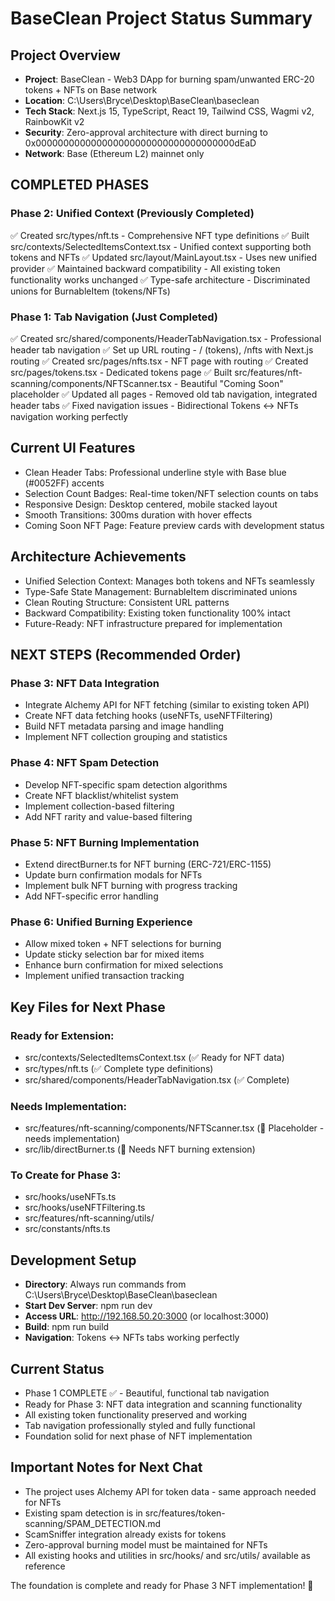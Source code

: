 # BaseClean Project Status Summary

## Project Overview
- **Project**: BaseClean - Web3 DApp for burning spam/unwanted ERC-20 tokens + NFTs on Base network
- **Location**: C:\Users\Bryce\Desktop\BaseClean\baseclean
- **Tech Stack**: Next.js 15, TypeScript, React 19, Tailwind CSS, Wagmi v2, RainbowKit v2
- **Security**: Zero-approval architecture with direct burning to 0x000000000000000000000000000000000000dEaD
- **Network**: Base (Ethereum L2) mainnet only

## COMPLETED PHASES

### Phase 2: Unified Context (Previously Completed)
✅ Created src/types/nft.ts - Comprehensive NFT type definitions
✅ Built src/contexts/SelectedItemsContext.tsx - Unified context supporting both tokens and NFTs
✅ Updated src/layout/MainLayout.tsx - Uses new unified provider
✅ Maintained backward compatibility - All existing token functionality works unchanged
✅ Type-safe architecture - Discriminated unions for BurnableItem (tokens/NFTs)

### Phase 1: Tab Navigation (Just Completed)
✅ Created src/shared/components/HeaderTabNavigation.tsx - Professional header tab navigation
✅ Set up URL routing - / (tokens), /nfts with Next.js routing
✅ Created src/pages/nfts.tsx - NFT page with routing
✅ Created src/pages/tokens.tsx - Dedicated tokens page
✅ Built src/features/nft-scanning/components/NFTScanner.tsx - Beautiful "Coming Soon" placeholder
✅ Updated all pages - Removed old tab navigation, integrated header tabs
✅ Fixed navigation issues - Bidirectional Tokens ↔ NFTs navigation working perfectly

## Current UI Features
- Clean Header Tabs: Professional underline style with Base blue (#0052FF) accents
- Selection Count Badges: Real-time token/NFT selection counts on tabs
- Responsive Design: Desktop centered, mobile stacked layout
- Smooth Transitions: 300ms duration with hover effects
- Coming Soon NFT Page: Feature preview cards with development status

## Architecture Achievements
- Unified Selection Context: Manages both tokens and NFTs seamlessly
- Type-Safe State Management: BurnableItem discriminated unions
- Clean Routing Structure: Consistent URL patterns
- Backward Compatibility: Existing token functionality 100% intact
- Future-Ready: NFT infrastructure prepared for implementation

## NEXT STEPS (Recommended Order)

### Phase 3: NFT Data Integration
- Integrate Alchemy API for NFT fetching (similar to existing token API)
- Create NFT data fetching hooks (useNFTs, useNFTFiltering)
- Build NFT metadata parsing and image handling
- Implement NFT collection grouping and statistics

### Phase 4: NFT Spam Detection
- Develop NFT-specific spam detection algorithms
- Create NFT blacklist/whitelist system
- Implement collection-based filtering
- Add NFT rarity and value-based filtering

### Phase 5: NFT Burning Implementation
- Extend directBurner.ts for NFT burning (ERC-721/ERC-1155)
- Update burn confirmation modals for NFTs
- Implement bulk NFT burning with progress tracking
- Add NFT-specific error handling

### Phase 6: Unified Burning Experience
- Allow mixed token + NFT selections for burning
- Update sticky selection bar for mixed items
- Enhance burn confirmation for mixed selections
- Implement unified transaction tracking

## Key Files for Next Phase

### Ready for Extension:
- src/contexts/SelectedItemsContext.tsx (✅ Ready for NFT data)
- src/types/nft.ts (✅ Complete type definitions)
- src/shared/components/HeaderTabNavigation.tsx (✅ Complete)

### Needs Implementation:
- src/features/nft-scanning/components/NFTScanner.tsx (🚧 Placeholder - needs implementation)
- src/lib/directBurner.ts (🔄 Needs NFT burning extension)

### To Create for Phase 3:
- src/hooks/useNFTs.ts
- src/hooks/useNFTFiltering.ts
- src/features/nft-scanning/utils/
- src/constants/nfts.ts

## Development Setup
- **Directory**: Always run commands from C:\Users\Bryce\Desktop\BaseClean\baseclean
- **Start Dev Server**: npm run dev
- **Access URL**: http://192.168.50.20:3000 (or localhost:3000)
- **Build**: npm run build
- **Navigation**: Tokens ↔ NFTs tabs working perfectly

## Current Status
- Phase 1 COMPLETE ✅ - Beautiful, functional tab navigation
- Ready for Phase 3: NFT data integration and scanning functionality
- All existing token functionality preserved and working
- Tab navigation professionally styled and fully functional
- Foundation solid for next phase of NFT implementation

## Important Notes for Next Chat
- The project uses Alchemy API for token data - same approach needed for NFTs
- Existing spam detection is in src/features/token-scanning/SPAM_DETECTION.md
- ScamSniffer integration already exists for tokens
- Zero-approval burning model must be maintained for NFTs
- All existing hooks and utilities in src/hooks/ and src/utils/ available as reference

The foundation is complete and ready for Phase 3 NFT implementation! 🚀 